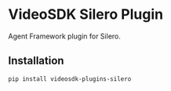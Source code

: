 # VideoSDK Silero Plugin

Agent Framework plugin for Silero.

## Installation

```bash
pip install videosdk-plugins-silero
```